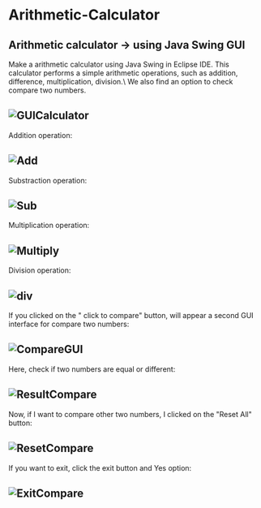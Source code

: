 # Arithmetic-Calculator
Arithmetic calculator -> using Java Swing GUI
----------------------------------------------

Make a arithmetic calculator using Java Swing in Eclipse IDE. This calculator performs a simple arithmetic operations, such as addition, difference, multiplication, division.\\
We also find an option to check compare two numbers.

![GUICalculator](https://user-images.githubusercontent.com/72825756/127770505-98064fbd-169a-4be8-abe3-bad8d87d52af.JPG)
---------------------------------------------------------------------------------------------------------------------------

Addition operation:

![Add](https://user-images.githubusercontent.com/72825756/127770235-efacce81-9f39-4a1c-baac-a6553911ffd9.JPG)
----------------------------------------

Substraction operation:

![Sub](https://user-images.githubusercontent.com/72825756/127770256-15a4f703-3f57-444f-a9eb-2688507902cb.JPG)
------------------------

Multiplication operation:

![Multiply](https://user-images.githubusercontent.com/72825756/127770258-38608648-53c5-4a29-97e3-12530dd12e01.JPG)
-------------------------

Division operation: 

![div](https://user-images.githubusercontent.com/72825756/127770269-3480d8dd-0431-424c-a2cd-522b208621cf.JPG)
----------------------

If you clicked on the " click to compare" button, will appear a second GUI interface for compare two numbers:

![CompareGUI](https://user-images.githubusercontent.com/72825756/127770570-81a8d427-db48-4f61-8b65-4addba0a4afd.JPG)
--------------------
Here, check if two numbers are equal or different:

![ResultCompare](https://user-images.githubusercontent.com/72825756/127770585-cc20485e-a9e2-4bac-bcc3-d3622b5ad1fe.JPG)
------------------------
Now, if I want to compare other two numbers, I clicked on the "Reset All" button:

![ResetCompare](https://user-images.githubusercontent.com/72825756/127770726-fcb6e912-129e-4e0b-9ac4-ab0107404eed.JPG)
------------------------
If you want to exit, click the exit button and Yes option:

![ExitCompare](https://user-images.githubusercontent.com/72825756/127770787-fb43ef65-888f-4ee3-94a5-aa49b8a688d6.JPG)
-----------------------------------


